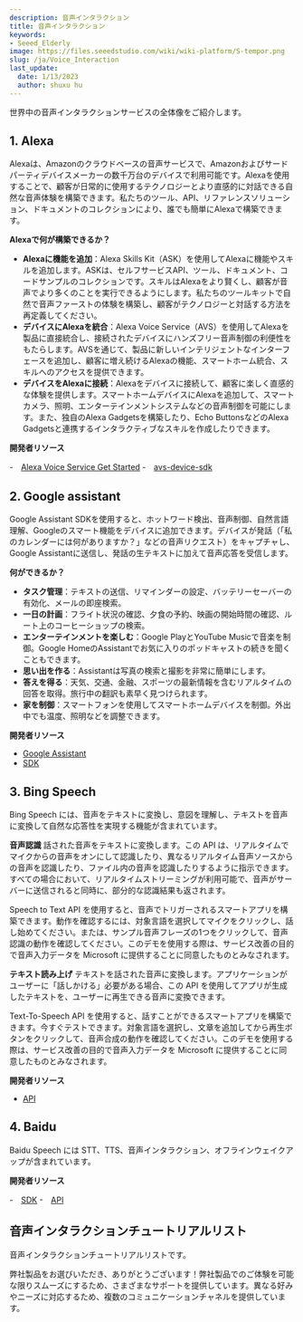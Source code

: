 ```yaml
---
description: 音声インタラクション
title: 音声インタラクション
keywords:
- Seeed_Elderly
image: https://files.seeedstudio.com/wiki/wiki-platform/S-tempor.png
slug: /ja/Voice_Interaction
last_update:
  date: 1/13/2023
  author: shuxu hu
---
```


世界中の音声インタラクションサービスの全体像をご紹介します。

## 1. Alexa

Alexaは、Amazonのクラウドベースの音声サービスで、Amazonおよびサードパーティデバイスメーカーの数千万台のデバイスで利用可能です。Alexaを使用することで、顧客が日常的に使用するテクノロジーとより直感的に対話できる自然な音声体験を構築できます。私たちのツール、API、リファレンスソリューション、ドキュメントのコレクションにより、誰でも簡単にAlexaで構築できます。

**Alexaで何が構築できるか？**
- **Alexaに機能を追加**：Alexa Skills Kit（ASK）を使用してAlexaに機能やスキルを追加します。ASKは、セルフサービスAPI、ツール、ドキュメント、コードサンプルのコレクションです。スキルはAlexaをより賢くし、顧客が音声でより多くのことを実行できるようにします。私たちのツールキットで自然で音声ファーストの体験を構築し、顧客がテクノロジーと対話する方法を再定義してください。
- **デバイスにAlexaを統合**：Alexa Voice Service（AVS）を使用してAlexaを製品に直接統合し、接続されたデバイスにハンズフリー音声制御の利便性をもたらします。AVSを通じて、製品に新しいインテリジェントなインターフェースを追加し、顧客に増え続けるAlexaの機能、スマートホーム統合、スキルへのアクセスを提供できます。
- **デバイスをAlexaに接続**：Alexaをデバイスに接続して、顧客に楽しく直感的な体験を提供します。スマートホームデバイスにAlexaを追加して、スマートカメラ、照明、エンターテインメントシステムなどの音声制御を可能にします。また、独自のAlexa Gadgetsを構築したり、Echo ButtonsなどのAlexa Gadgetsと連携するインタラクティブなスキルを作成したりできます。

**開発者リソース**

-　[Alexa Voice Service Get Started](https://developer.amazon.com/zh/alexa-voice-service)
-　[avs-device-sdk](https://github.com/alexa/avs-device-sdk/wiki)

## 2. Google assistant

Google Assistant SDKを使用すると、ホットワード検出、音声制御、自然言語理解、Googleのスマート機能をデバイスに追加できます。デバイスが発話（「私のカレンダーには何がありますか？」などの音声リクエスト）をキャプチャし、Google Assistantに送信し、発話の生テキストに加えて音声応答を受信します。

**何ができるか？**
- **タスク管理**：テキストの送信、リマインダーの設定、バッテリーセーバーの有効化、メールの即座検索。
- **一日の計画**：フライト状況の確認、夕食の予約、映画の開始時間の確認、ルート上のコーヒーショップの検索。
- **エンターテインメントを楽しむ**：Google PlayとYouTube Musicで音楽を制御。Google HomeのAssistantでお気に入りのポッドキャストの続きを聞くこともできます。
- **思い出を作る**：Assistantは写真の検索と撮影を非常に簡単にします。
- **答えを得る**：天気、交通、金融、スポーツの最新情報を含むリアルタイムの回答を取得。旅行中の翻訳も素早く見つけられます。
- **家を制御**：スマートフォンを使用してスマートホームデバイスを制御。外出中でも温度、照明などを調整できます。

**開発者リソース**

- [Google Assistant](https://assistant.google.com/)
- [SDK](https://developers.google.com/assistant/sdk/overview)

## 3. Bing Speech

Bing Speech には、音声をテキストに変換し、意図を理解し、テキストを音声に変換して自然な応答性を実現する機能が含まれています。

**音声認識**
話された音声をテキストに変換します。この API は、リアルタイムでマイクからの音声をオンにして認識したり、異なるリアルタイム音声ソースからの音声を認識したり、ファイル内の音声を認識したりするように指示できます。すべての場合において、リアルタイムストリーミングが利用可能で、音声がサーバーに送信されると同時に、部分的な認識結果も返されます。

Speech to Text API を使用すると、音声でトリガーされるスマートアプリを構築できます。動作を確認するには、対象言語を選択してマイクをクリックし、話し始めてください。または、サンプル音声フレーズの1つをクリックして、音声認識の動作を確認してください。このデモを使用する際は、サービス改善の目的で音声入力データを Microsoft に提供することに同意したものとみなされます。

**テキスト読み上げ**
テキストを話された音声に変換します。アプリケーションがユーザーに「話しかける」必要がある場合、この API を使用してアプリが生成したテキストを、ユーザーに再生できる音声に変換できます。

Text-To-Speech API を使用すると、話すことができるスマートアプリを構築できます。今すぐテストできます。対象言語を選択し、文章を追加してから再生ボタンをクリックして、音声合成の動作を確認してください。このデモを使用する際は、サービス改善の目的で音声入力データを Microsoft に提供することに同意したものとみなされます。

**開発者リソース**

- [API](https://docs.microsoft.com/en-us/azure/cognitive-services/speech/home)


## 4. Baidu

Baidu Speech には STT、TTS、音声インタラクション、オフラインウェイクアップが含まれています。

**開発者リソース**

-　[SDK](https://github.com/MyDuerOS/DuerOS-Python-Client)
-　[API](http://ai.baidu.com/docs#/ASR-Android-SDK/top)

## 音声インタラクションチュートリアルリスト

音声インタラクションチュートリアルリストです。

<!-- - [ReSpeaker Core V2 & Wio Link](/ReSpeaker_Core_V2_&_Wio_Link/)
- [Google Assistant](/Google_Assistant) -->
弊社製品をお選びいただき、ありがとうございます！弊社製品でのご体験を可能な限りスムーズにするため、さまざまなサポートを提供しています。異なる好みやニーズに対応するため、複数のコミュニケーションチャネルを提供しています。

<div class="button_tech_support_container">
<a href="https://forum.seeedstudio.com/" class="button_forum"></a> 
<a href="https://www.seeedstudio.com/contacts" class="button_email"></a>
</div>

<div class="button_tech_support_container">
<a href="https://discord.gg/eWkprNDMU7" class="button_discord"></a> 
<a href="https://github.com/Seeed-Studio/wiki-documents/discussions/69" class="button_discussion"></a>
</div>
